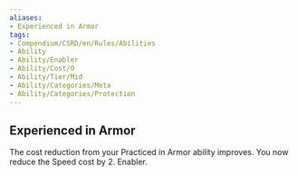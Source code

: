 ```yaml
---
aliases:
- Experienced in Armor
tags:
- Compendium/CSRD/en/Rules/Abilities
- Ability
- Ability/Enabler
- Ability/Cost/0
- Ability/Tier/Mid
- Ability/Categories/Meta
- Ability/Categories/Protection
---
```


  
## Experienced in Armor  
The cost reduction from your Practiced in Armor ability improves. You now reduce the Speed cost by 2. Enabler.